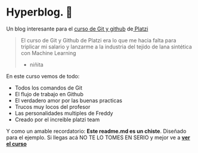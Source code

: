 # Hyperblog. 💚
Un blog interesante para el [curso de Git y github](https://platzi.com/cursos/git-github/ "curso de Git y github") de[ Platzi](https://platzi.com/home " Platzi")
>El curso de Git y Github de Platzi era lo que me hacia falta para triplicar mi salario y lanzarme a la industria del tejido de lana sintética con Machine Learning
> - niñita

En este curso vemos de todo:
* Todos los comandos de Git
* El flujo de trabajo en Github
* El verdadero amor por las buenas practicas
* Trucos muy locos del profesor
* Las personalidades multiples de Freddy
* Creado por el increible platzi team


Y como un amable recordatorio: **Este readme.md es un chiste**. Diseñado 
para el ejemplo. Si llegas acá NO TE LO TOMES EN SERIO y mejor ve a [**ver el curso**](https://platzi.com/cursos/git-github/ "ver el curso")